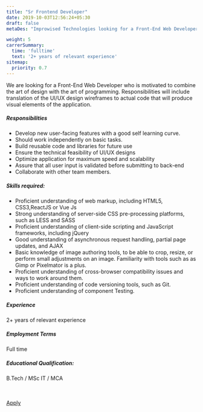 ```yaml
---
title: "Sr Frontend Developer"
date: 2019-10-03T12:56:24+05:30
draft: false
metaDes: "Improwised Technologies looking for a Front-End Web Developer who combine art of design with the art of programming."

weight: 5
carrerSummary:
  time: 'fulltime'
  text: '2+ years of relevant experience'
sitemap:
  priority: 0.7
---
```


<div class="col-md-8 col-sm-12 job-details">
  <p>
    We are looking for a Front-End Web Developer who is motivated to combine the art of design with the art of programming. Responsibilities will include translation of the UI/UX design wireframes to actual code that will produce visual elements of the application. 
  </p>
  <div class="text-block">
    <h5>Responsibilities</h5>
    <ul class="bullets">
      <li>
        Develop new user-facing features with a good self learning curve.
      </li>
      <li>
        Should work independently on basic tasks.
      </li>
      <li>
        Build reusable code and libraries for future use
      </li>
      <li>
        Ensure the technical feasibility of UI/UX designs
      </li>
      <li>
        Optimize application for maximum speed and scalability
      </li>
      <li>
        Assure that all user input is validated before submitting to back-end
      </li>
      <li>
        Collaborate with other team members.
      </li>
    </ul>
  </div>
  <div class="text-block">
    <h5>Skills required:</h5>
    <ul class="bullets">
      <li>
        Proficient understanding of web markup, including HTML5, CSS3,ReactJS or Vue Js
      </li>
      <li>
        Strong understanding of server-side CSS pre-processing platforms, such as LESS and SASS
      </li>
      <li>
        Proficient understanding of client-side scripting and JavaScript frameworks, including jQuery
      </li>
      <li>
        Good understanding of asynchronous request handling, partial page updates, and AJAX
      </li>
      <li>
        Basic knowledge of image authoring tools, to be able to crop, resize, or perform small adjustments on an image. Familiarity with tools such as as Gimp or Pixelmator is a plus.
      </li>
      <li>
        Proficient understanding of cross-browser compatibility issues and ways to work around them.
      </li>
      <li>
        Proficient understanding of code versioning tools, such as Git.
      </li>
      <li>
        Proficient understanding of component Testing.
      </li>
    </ul>
  </div>
</div>
<div class="col-md-offset-1 col-md-3 col-sm-12">
  <div class="text-block">
    <h5>Experience</h5>
    <p>
      2+ years of relevant experience
    </p>
  </div>
  <div class="text-block">
    <h5>Employment Terms</h5>
    <p>
      Full time
    </p>
  </div>
  <div class="text-block">
    <h5>Educational Qualification:</h5>
    <p>
      B.Tech / MSc IT / MCA
    </p>
  </div>
</div>
<div class="col-lg-12">
  <br><br>
  <div class="text-block">
    <a class="btn btn--primary type--uppercase" target="_blank" rel="noopener" href="mailto:careers@improwised.com?subject=Apply for front end developer">
    <span class="btn__text">
      Apply
    </span>
    </a>
  </div>
</div>
